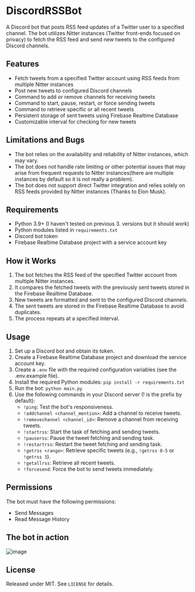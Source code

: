# DiscordRSSBot
A Discord bot that posts RSS feed updates of a Twitter user to a specified channel. The bot utilizes Nitter instances (Twitter front-ends focused on privacy) to fetch the RSS feed and send new tweets to the configured Discord channels.

## Features
- Fetch tweets from a specified Twitter account using RSS feeds from multiple Nitter instances
- Post new tweets to configured Discord channels
- Command to add or remove channels for receiving tweets
- Command to start, pause, restart, or force sending tweets
- Command to retrieve specific or all recent tweets
- Persistent storage of sent tweets using Firebase Realtime Database
- Customizable interval for checking for new tweets

## Limitations and Bugs
- The bot relies on the availability and reliability of Nitter instances, which may vary.
- The bot does not handle rate limiting or other potential issues that may arise from frequent requests to Nitter instances(there are multiple instances by default so it is not really a problem).
- The bot does not support direct Twitter integration and relies solely on RSS feeds provided by Nitter instances (Thanks to Elon Musk).

## Requirements
- Python 3.9+ (I haven't tested on previous 3. versions but it should work)
- Python modules listed in `requirements.txt`
- Discord bot token
- Firebase Realtime Database project with a service account key

## How it Works
1. The bot fetches the RSS feed of the specified Twitter account from multiple Nitter instances.
2. It compares the fetched tweets with the previously sent tweets stored in the Firebase Realtime Database.
3. New tweets are formatted and sent to the configured Discord channels.
4. The sent tweets are stored in the Firebase Realtime Database to avoid duplicates.
5. The process repeats at a specified interval.

## Usage
1. Set up a Discord bot and obtain its token.
2. Create a Firebase Realtime Database project and download the service account key.
3. Create a `.env` file with the required configuration variables (see the .env.example file).
4. Install the required Python modules: `pip install -r requirements.txt`
5. Run the bot: `python main.py`
6. Use the following commands in your Discord server (! is the prefix by default):
   - `!ping`: Test the bot's responsiveness.
   - `!addchannel <channel_mention>`: Add a channel to receive tweets.
   - `!removechannel <channel_id>`: Remove a channel from receiving tweets.
   - `!startrss`: Start the task of fetching and sending tweets.
   - `!pauserss`: Pause the tweet fetching and sending task.
   - `!restartrss`: Restart the tweet fetching and sending task.
   - `!getrss <range>`: Retrieve specific tweets (e.g., `!getrss 0-5` or `!getrss 3`).
   - `!getallrss`: Retrieve all recent tweets.
   - `!forcesend`: Force the bot to send tweets immediately.

## Permissions

The bot must have the following permissions:
- Send Messages
- Read Message History

## The bot in action
![image](https://i.imgur.com/rjhDeWw.png)

## License
Released under MIT. See `LICENSE` for details.
